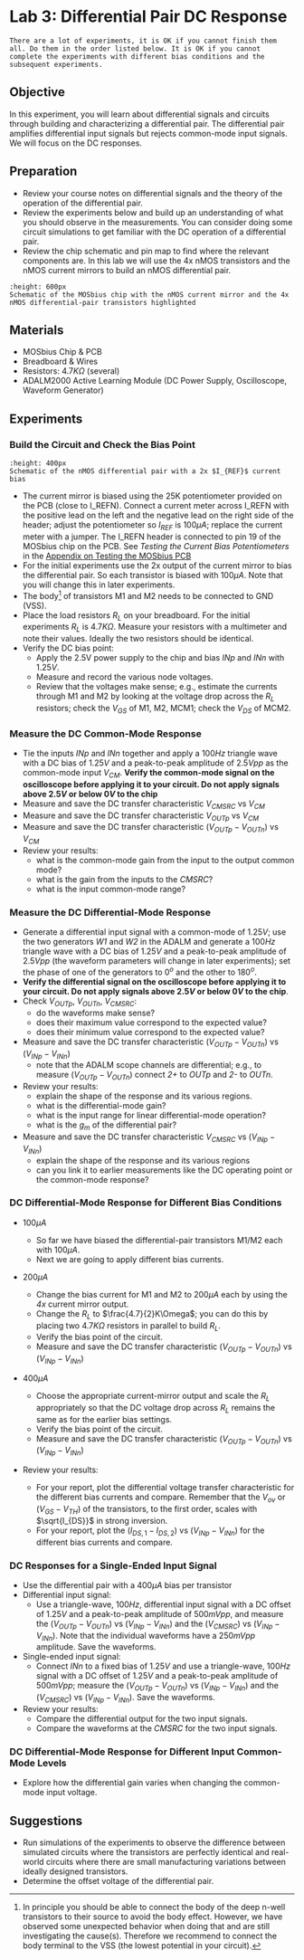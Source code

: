 # Lab 3: Differential Pair DC Response

```{attention}
There are a lot of experiments, it is OK if you cannot finish them all. Do them in the order listed below. It is OK if you cannot complete the experiments with different bias conditions and the subsequent experiments. 
 ```
 
## Objective
In this experiment, you will learn about differential signals and circuits through building and characterizing a differential pair. The differential pair amplifies differential input signals but rejects common-mode input signals. We will focus on the DC responses.  

## Preparation
* Review your course notes on differential signals and the theory of the operation of the differential pair.
* Review the experiments below and build up an understanding of what you should observe in the measurements. You can consider doing some circuit simulations to get familiar with the DC operation of a differential pair.  
* Review the chip schematic and pin map to find where the relevant components are. In this lab we will use the 4x nMOS transistors and the nMOS current mirrors to build an nMOS differential pair. 

```{figure} img/mosbius_cm_nMOS4.png
:height: 600px
Schematic of the MOSbius chip with the nMOS current mirror and the 4x nMOS differential-pair transistors highlighted 
```

## Materials
* MOSbius Chip & PCB
* Breadboard & Wires
* Resistors: $4.7K\Omega$ (several)
* ADALM2000 Active Learning Module (DC Power Supply, Oscilloscope, Waveform Generator)


## Experiments

### Build the Circuit and Check the Bias Point

```{figure} img/lab3_schematic_man.svg
:height: 400px
Schematic of the nMOS differential pair with a 2x $I_{REF}$ current bias
```

- The current mirror is biased using the 25K potentiometer provided on the PCB (close to I_REFN). Connect a current meter across I_REFN with the positive lead on the left and the negative lead on the right side of the header; adjust the potentiometer so $I_{REF}$ is $100\mu A$; replace the current meter with a jumper. The I_REFN header is connected to pin 19 of the MOSbius chip on the PCB. See *Testing the Current Bias Potentiometers* in the [Appendix on Testing the MOSbius PCB](../../10_app_pcb_test/pcb_test)
- For the initial experiments use the 2x output of the current mirror to bias the differential pair. So each transistor is biased with $100\mu A$. Note that you will change this in later experiments. 
- The body[^body] of transistors M1 and M2 needs to be connected to GND (VSS).
- Place the load resistors $R_L$ on your breadboard. For the initial experiments $R_L$ is $4.7K\Omega$. Measure your resistors with a multimeter and note their values. Ideally the two resistors should be identical. 
- Verify the DC bias point:
    - Apply the 2.5V power supply to the chip and bias *INp* and *INn* with $1.25V$.
    - Measure and record the various node voltages.
    - Review that the voltages make sense; e.g., estimate the currents through M1 and M2 by looking at the voltage drop across the $R_L$ resistors; check the $V_{GS}$ of M1, M2, MCM1; check the $V_{DS}$ of MCM2. 

### Measure the DC Common-Mode Response

- Tie the inputs *INp* and *INn* together and apply a $100Hz$ triangle wave with a DC bias of $1.25V$ and a peak-to-peak amplitude of $2.5Vpp$ as the common-mode input $V_{CM}$. **Verify the common-mode signal on the oscilloscope before applying it to your circuit. Do not apply signals above $2.5V$ or below $0V$ to the chip** 
- Measure and save the DC transfer characteristic $V_{CMSRC}$ vs $V_{CM}$
- Measure and save the DC transfer characteristic $V_{OUTp}$ vs $V_{CM}$
- Measure and save the DC transfer characteristic ($V_{OUTp} - V_{OUTn}$) vs $V_{CM}$
- Review your results:
    - what is the common-mode gain from the input to the output common mode?
    - what is the gain from the inputs to the *CMSRC*?
    - what is the input common-mode range?

### Measure the DC Differential-Mode Response
- Generate a differential input signal with a common-mode of $1.25V$; use the two generators *W1* and *W2* in the ADALM and generate a $100Hz$ triangle wave with a DC bias of $1.25V$ and a peak-to-peak amplitude of $2.5Vpp$ (the waveform parameters will change in later experiments); set the phase of one of the generators to $0^o$ and the other to $180^o$. 
- **Verify the differential signal on the oscilloscope before applying it to your circuit. Do not apply signals above $2.5V$ or below $0V$ to the chip**. 
- Check $V_{OUTp}$, $V_{OUTn}$, $V_{CMSRC}$:
    - do the waveforms make sense? 
    - does their maximum value correspond to the expected value?
    - does their minimum value correspond to the expected value?
- Measure and save the DC transfer characteristic ($V_{OUTp} - V_{OUTn}$) vs ($V_{INp} - V_{INn}$)
    - note that the ADALM scope channels are differential; e.g., to measure ($V_{OUTp} - V_{OUTn}$) connect *2+* to *OUTp* and *2-* to *OUTn*.
- Review your results:
    - explain the shape of the response and its various regions.
    - what is the differential-mode gain?
    - what is the input range for linear differential-mode operation?
    - what is the $g_m$ of the differential pair?
- Measure and save the DC transfer characteristic $V_{CMSRC}$ vs ($V_{INp} - V_{INn}$)
    - explain the shape of the response and its various regions
    - can you link it to earlier measurements like the DC operating point or the common-mode response? 

### DC Differential-Mode Response for Different Bias Conditions

- $100\mu A$ 
    - So far we have biased the differential-pair transistors M1/M2 each with $100\mu A$. 
    - Next we are going to apply different bias currents. 

- $200\mu A$ 
    - Change the bias current for M1 and M2 to $200\mu A$ each by using the *4x* current mirror output.
    - Change the $R_L$ to $\frac{4.7}{2}K\Omega$; you can do this by placing two $4.7K\Omega$ resistors in parallel to build $R_L$.
    - Verify the bias point of the circuit.
    - Measure and save the DC transfer characteristic ($V_{OUTp} - V_{OUTn}$) vs ($V_{INp} - V_{INn}$)
- $400\mu A$
    - Choose the appropriate current-mirror output and scale the $R_L$ appropriately so that the DC voltage drop across $R_L$ remains the same as for the earlier bias settings. 
    - Verify the bias point of the circuit.
    - Measure and save the DC transfer characteristic ($V_{OUTp} - V_{OUTn}$) vs ($V_{INp} - V_{INn}$)
- Review your results:
    - For your report, plot the differential voltage transfer characteristic for the different bias currents and compare. Remember that the $V_{ov}$ or $(V_{GS}-V_{TH})$ of the transistors, to the first order, scales with $\sqrt{I_{DS}}$ in strong inversion.
    - For your report, plot the ($I_{DS,1}-I_{DS,2}$) vs ($V_{INp} - V_{INn}$) for the different bias currents and compare. 

### DC Responses for a Single-Ended Input Signal

- Use the differential pair with a $400\mu A$ bias per transistor
- Differential input signal:
    - Use a triangle-wave, $100Hz$, differential input signal with a DC offset of $1.25V$ and a peak-to-peak amplitude of $500mVpp$, and measure the ($V_{OUTp} - V_{OUTn}$) vs ($V_{INp} - V_{INn}$) and the ($V_{CMSRC}$) vs ($V_{INp} - V_{INn}$). Note that the individual waveforms have a $250mVpp$ amplitude. Save the waveforms.
- Single-ended input signal:
    - Connect *INn* to a fixed bias of $1.25V$ and use a triangle-wave, $100Hz$ signal with a DC offset of $1.25V$ and a peak-to-peak amplitude of $500mVpp$; measure the ($V_{OUTp} - V_{OUTn}$) vs ($V_{INp} - V_{INn}$) and the ($V_{CMSRC}$) vs ($V_{INp} - V_{INn}$). Save the waveforms.
- Review your results:
    - Compare the differential output for the two input signals.
    - Compare the waveforms at the *CMSRC* for the two input signals. 

### DC Differential-Mode Response for Different Input Common-Mode Levels

- Explore how the differential gain varies when changing the common-mode input voltage.    

## Suggestions

* Run simulations of the experiments to observe the difference between simulated circuits where the transistors are perfectly identical and real-world circuits where there are small manufacturing variations between ideally designed transistors.
* Determine the offset voltage of the differential pair.

[^body]: In principle you should be able to connect the body of the deep n-well transistors to their source to avoid the body effect. However, we have observed some unexpected behavior when doing that and are still investigating the cause(s). Therefore we recommend to connect the body terminal to the VSS (the lowest potential in your circuit).